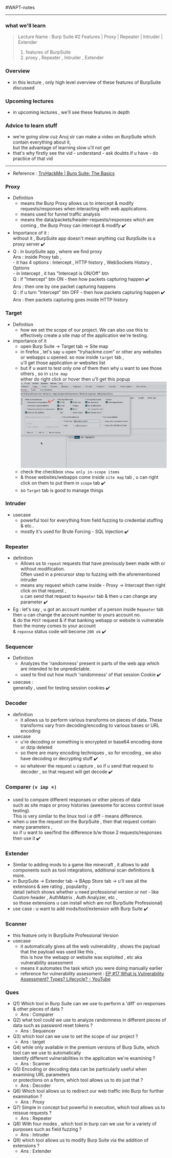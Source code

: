 #WAPT-notes  

---
### what we'll learn
> Lecture Name : Burp Suite #2 Features | Proxy | Repeater | Intruder | Extender
> 1) features of BurpSuite
> 2) proxy , Repeater , Intruder , Extender

### Overview
- in this lecture , only high level overview of these features of BurpSuite discussed

### Upcoming lectures
- in upcoming lectures , we'll see these features in depth

### Advice to learn stuff
- we're going slow cuz Anuj sir can make a video on BurpSuite which contain everything about it, <br>
	but the advantage of learning slow u'll not get 
- that's why firstly see the vid - understand - ask 	doubts if u have - do practice of that vid

---

- Reference : [TryHackMe | Burp Suite: The Basics](https://tryhackme.com/room/burpsuitebasics)

### Proxy
- Definition 
	- means the Burp Proxy allows us to intercept & modify requests/responses when interacting with web applications.
	- means used for funnel traffic analysis 
	- means the data/packets/header-requests/responses which are coming , the Burp Proxy can intercept & modify ✔️️
- Importance of it : <br>
	without it , BurpSuite app doesn't mean anything cuz BurpSuite is a proxy server ✔️
- Q : in burpSuite app , where we find proxy <br>
	Ans : inside Proxy tab , 
	<br>- it has 4 options : Intercept , HTTP history , WebSockets History , Options
	<br>- in Intercept , it has "Intercept is ON/Off" btn <br>
	Q : if "Intercept" btn ON - then how packets capturing happen ✔️<br>
	Ans : then one by one packet capturing happens <br>
	Q : if u turn "Intercept" btn OFF - then how packets capturing happen ✔️<br>
	Ans : then packets capturing goes inside HTTP history

### Target
- Definition
    - how we set the scope of our project. We can also use this to effectively create a site map of the application we're testing.
- importance of it
	- open Burp Suite -> Target tab -> Site map
	- in firefox , let's say u open "tryhackme.com" or other any websites or webapps u opened. so now inside `target` tab , <br>
		u'll get those application or websites list
	- but if u want to test only one of them then why u want to see those others , so in `site map` <br>
		either do right click or hover then u'll get this popup <br>
		<img src="../../notes-pics/02-Module/07_lecture/07_lecture-0-M2.jpg" alt="" width="500"/>
	- check the checkbox `show only in-scope items`
	- & those websites/webapps come inside `site map` tab , u can right click on them to put them in `scope` tab ✔️
    - so `Target` tab is good to manage things

### Intruder
- usecase 
	- powerful tool for everything from field fuzzing to credential stuffing & etc..
	- mostly it's used for Brute Forcing - SQL Injection ✔️

### Repeater
- definition
	- Allows us to `repeat` requests that have previously been made with or without modification. <br>
  		Often used in a precursor step to fuzzing with the aforementioned intruder
	- means any request which came inside - Proxy -> Intercept then right click on that request , <br>
		u can send that request to `Repeater` tab & then u can change any parameter ✔️
- Eg : let's say , u got an account number of a person inside `Repeater` tab then u can change the account number to yours account no. <br>
	& do the `POST` request & if that banking webapp or website is vulnerable then the money comes to your account <br>
	& `reponse` status code will become `200 ok` ✔️

### Sequencer
- Definition
	- Analyzes the 'randomness' present in parts of the web app which are intended to be unpredictable.
	- used to find out how much 'randomness' of that session Cookie ✔️
- usecase : <br>
	generally , used for testing session cookies ✔️

### Decoder
- definition
	- it allows us to perform various transforms on pieces of data. These transforms vary from decoding/encoding to various bases or URL encoding
- usecase
	- u're decoding or something is encrypted or base64 encoding done or dzip deleted
	- so there are many encoding techniques , so for encoding , we also have decoding or decrypting stuff ✔️
	- so whatever the request u capture , so if u send that request to decoder , so that request will get decode ✔️

### Comparer `(v imp ⭐)`
- used to compare different responses or other pieces of data <br>
	such as site maps or proxy histories (awesome for access control issue testing). <br>
	This is very similar to the linux tool i.e diff - means difference.
- when u see the request on the BurpSuite , then that request contain many parameters , <br>
	so if u want to see/find the difference b/w those 2 requests/responses then use it ✔️

### Extender
- Similar to adding mods to a game like minecraft , it allows to add components such as tool integrations, additional scan definitions & more.
- in BurpSuite -> Extender tab -> BApp Store tab -> u'll see all the extensions & see rating , popularity , <br>
	detail (which shows whether u need professional version or not - like Custom header , AuthMatrix , Auth Analyzer, etc , <br>
	so those extensions u can install which are not BurpSuite Professional) 
- use case : u want to add mods/tool/extension with Burp Suite ✔️

### Scanner
- this feature only in BurpSuite Professional Version
- usecase
    - it automatically gives all the web vulnerability , shows the payload that the payload was used like this , <br>
		this is how the webapp or website was exploited , etc aka vulnerability assessment
	- means it automates the task which you were doing manually earlier
	- reference for vulnerability assessment : [EP #17 What is Vulnerability Assessment? Types? Lifecycle? - YouTube](https://www.youtube.com/watch?v=orkmeZ-SUsA&t=0s&ab_channel=EthicalSharmaji)

### Ques

- Q1) Which tool in Burp Suite can we use to perform a 'diff' on responses & other pieces of data ? 
	- Ans : Comparer
- Q2) what tool could we use to analyze randomness in different pieces of data such as password reset tokens ? 
	- Ans : Sequencer
- Q3) which tool can we use to set the scope of our project ? 
	- Ans : target
- Q4) while only available in the premium versions of Burp Suite, which tool can we use to automatically <br>
	identify different vulnerabilities in the application we're examining ?
	- Ans : Scanner
- Q5) Encoding or decoding data can be particularly useful when examining URL parameters <br>
	or protections on a form, which tool allows us to do just that ?
	- Ans : Decoder
- Q6) Which tool allows us to redirect our web traffic into Burp for further examination ? 
	- Ans : Proxy
- Q7) Simple in concept but powerful in execution, which tool allows us to reissue requests ? 
	- Ans : Repeater
- Q8) With four modes , which tool in burp can we use for a variety of purposes such as field fuzzing ?
	- Ans : Intruder
- Q9) which tool allows us to modify Burp Suite via the addition of extensions ? 
	- Ans : Extender

